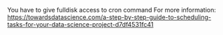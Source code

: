 You have to give fulldisk access to cron command
For more information:
https://towardsdatascience.com/a-step-by-step-guide-to-scheduling-tasks-for-your-data-science-project-d7df4531fc41

